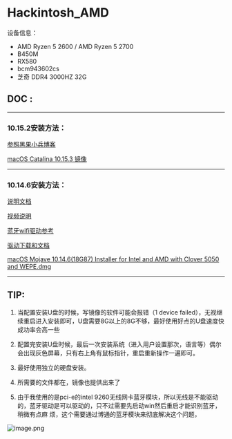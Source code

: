 # Hackintosh_AMD
设备信息：
- AMD Ryzen 5 2600 / AMD Ryzen 5 2700 
- B450M  
- RX580  
- bcm943602cs
- 芝奇 DDR4 3000HZ 32G
## DOC :
*** 

### 10.15.2安装方法：

[参照黑果小兵博客](https://blog.daliansky.net/)

[macOS Catalina 10.15.3 镜像](https://blog.daliansky.net/macOS-Catalina-10.15.3-19D76-Release-version-with-Clover-5103-original-image-Double-EFI-Version.html)

*** 


### 10.14.6安装方法：

[说明文档](https://vanilla.amd-osx.com/)

[视频说明](https://www.bilibili.com/video/av66328246?from=search&seid=5909070990651981103)

[蓝牙wifi驱动参考](https://post.smzdm.com/p/a83d937n/)

[驱动下载和文档](https://bitbucket.org/RehabMan/)

[macOS Mojave 10.14.6(18G87) Installer for Intel and AMD with Clover 5050 and WEPE.dmg](https://blog.daliansky.net/macOS-Mojave-10.14.6-18G87-Release-version-with-Clover-5033-original-image.html)
*** 

## TIP:
 1. 当配置安装U盘的时候，写镜像的软件可能会报错（1 device failed），无视继续重启进入安装即可，U盘需要8G以上的8G不够，最好使用好点的U盘速度快成功率会高一些
  
 2. 配置完安装U盘时候，最后一次安装系统（进入用户设置那次，语言等）偶尔会出现灰色屏幕，只有右上角有鼠标指针，重启重新操作一遍即可。
  
 3. 最好使用独立的硬盘安装。
 
 4. 所需要的文件都在，镜像也提供出来了

 5. 由于我使用的是pci-e的intel 9260无线网卡蓝牙模块，所以无线是不能驱动的，蓝牙驱动是可以驱动的，只不过需要先启动win然后重启才能识别蓝牙，稍微有点麻    烦，这个需要通过博通的蓝牙模块来彻底解决这个问题，
  
 ![image.png](https://i.loli.net/2019/10/06/HVyZz1XfDpT9q5B.png)
